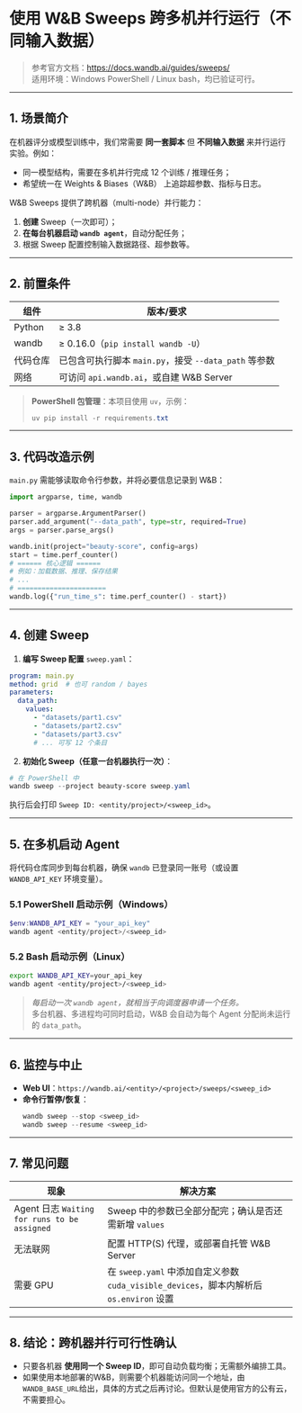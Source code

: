 # 使用 W&B Sweeps 跨多机并行运行（不同输入数据）

> 参考官方文档：<https://docs.wandb.ai/guides/sweeps/>  
> 适用环境：Windows PowerShell / Linux bash，均已验证可行。

---

## 1. 场景简介

在机器评分或模型训练中，我们常需要 **同一套脚本** 但 **不同输入数据** 来并行运行实验。例如：

* 同一模型结构，需要在多机并行完成 12 个训练 / 推理任务；
* 希望统一在 Weights & Biases（W&B） 上追踪超参数、指标与日志。

W&B Sweeps 提供了跨机器（multi-node）并行能力：

1. **创建** Sweep（一次即可）；
2. **在每台机器启动 `wandb agent`**，自动分配任务；
3. 根据 Sweep 配置控制输入数据路径、超参数等。

---

## 2. 前置条件

| 组件 | 版本/要求 |
|------|-----------|
| Python | ≥ 3.8 |
| wandb | ≥ 0.16.0（`pip install wandb -U`） |
| 代码仓库 | 已包含可执行脚本 `main.py`，接受 `--data_path` 等参数 |
| 网络 | 可访问 `api.wandb.ai`，或自建 W&B Server |

> **PowerShell 包管理**：本项目使用 `uv`，示例：
> ```powershell
> uv pip install -r requirements.txt
> ```

---

## 3. 代码改造示例

`main.py` 需能够读取命令行参数，并将必要信息记录到 W&B：

```python
import argparse, time, wandb

parser = argparse.ArgumentParser()
parser.add_argument("--data_path", type=str, required=True)
args = parser.parse_args()

wandb.init(project="beauty-score", config=args)
start = time.perf_counter()
# ====== 核心逻辑 ======
# 例如：加载数据、推理、保存结果
# ...
# ======================
wandb.log({"run_time_s": time.perf_counter() - start})
```

---

## 4. 创建 Sweep

1. **编写 Sweep 配置** `sweep.yaml`：

```yaml
program: main.py
method: grid  # 也可 random / bayes
parameters:
  data_path:
    values:
      - "datasets/part1.csv"
      - "datasets/part2.csv"
      - "datasets/part3.csv"
      # ... 可写 12 个条目
```

2. **初始化 Sweep（任意一台机器执行一次）**：

```powershell
# 在 PowerShell 中
wandb sweep --project beauty-score sweep.yaml
```

执行后会打印 `Sweep ID: <entity/project>/<sweep_id>`。

---

## 5. 在多机启动 Agent

将代码仓库同步到每台机器，确保 `wandb` 已登录同一账号（或设置 `WANDB_API_KEY` 环境变量）。

### 5.1 PowerShell 启动示例（Windows）
```powershell
$env:WANDB_API_KEY = "your_api_key"
wandb agent <entity/project>/<sweep_id>
```

### 5.2 Bash 启动示例（Linux）
```bash
export WANDB_API_KEY=your_api_key
wandb agent <entity/project>/<sweep_id>
```

> *每启动一次 `wandb agent`，就相当于向调度器申请一个任务。*  
> 多台机器、多进程均可同时启动，W&B 会自动为每个 Agent 分配尚未运行的 `data_path`。

---

## 6. 监控与中止

* **Web UI**：`https://wandb.ai/<entity>/<project>/sweeps/<sweep_id>`
* **命令行暂停/恢复**：
  ```powershell
  wandb sweep --stop <sweep_id>
  wandb sweep --resume <sweep_id>
  ```

---

## 7. 常见问题

| 现象 | 解决方案 |
|------|-----------|
| Agent 日志 `Waiting for runs to be assigned` | Sweep 中的参数已全部分配完；确认是否还需新增 `values` |
| 无法联网 | 配置 HTTP(S) 代理，或部署自托管 W&B Server |
| 需要 GPU | 在 `sweep.yaml` 中添加自定义参数 `cuda_visible_devices`，脚本内解析后 `os.environ` 设置 |

---

## 8. 结论：跨机器并行可行性确认

* 只要各机器 **使用同一个 Sweep ID**，即可自动负载均衡；无需额外编排工具。
* 如果使用本地部署的W&B，则需要个机器能访问同一个地址，由`WANDB_BASE_URL`给出，具体的方式之后再讨论。但默认是使用官方的公有云，不需要担心。
